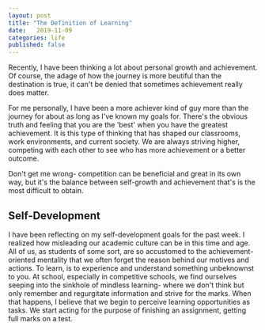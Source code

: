 ```yaml
---
layout: post
title: "The Definition of Learning"
date:   2019-11-09
categories: life
published: false
---
```


Recently, I have been thinking a lot about personal growth and achievement. Of course, the adage of how the journey is more beutiful than the destination is true, it can't be denied that sometimes achievement really does matter.

For me personally, I have been a more achiever kind of guy more than the journey for about as long as I've known my goals for. There's the obvious truth and feeling that you are the 'best' when you have the greatest achievement. It is this type of thinking that has shaped our classrooms, work environments, and current society. We are always striving higher, competing with each other to see who has more achievement or a better outcome. 

Don't get me wrong- competition can be beneficial and great in its own way, but it's the balance between self-growth and achievement that's is the most difficult to obtain. 

## Self-Development

I have been reflecting on my self-development goals for the past week. I realized how misleading our academic culture can be in this time and age. All of us, as students of some sort, are so accustomed to the achievement-oriented mentality that we often forget the reason behind our motives and actions. To learn, is to experience and understand something unbeknownst to you. At school, especially in competitive schools, we find ourselves seeping into the sinkhole of mindless learning- where we don't think but only remember and regurgitate information and strive for the marks.
When that happens, I believe that we begin to perceive learning opportunities as tasks. We start acting for the purpose of finishing an assignment, getting full marks on a test. 

